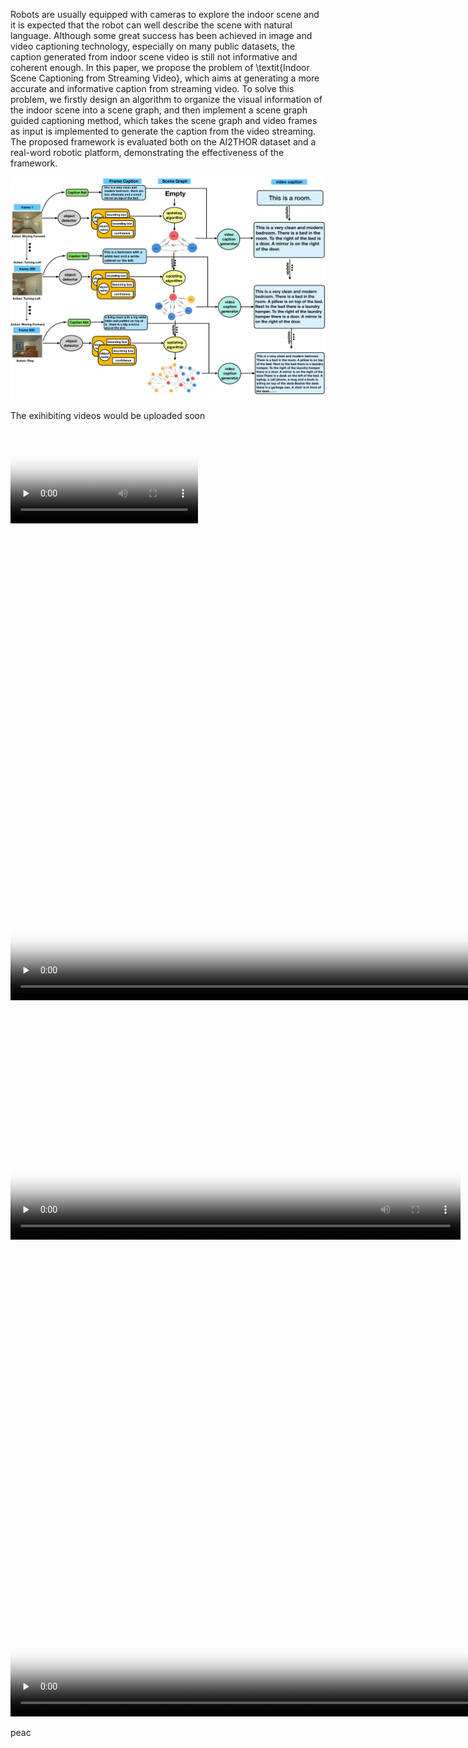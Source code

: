 

Robots are usually equipped with cameras to explore the indoor scene and it is expected that the robot can well describe the scene with natural language. Although some great success has been achieved in image and video captioning technology, especially on many public datasets, the caption generated from indoor scene video is still not informative and coherent enough. In this paper, we propose the problem of \textit{Indoor Scene Captioning from Streaming Video}, which aims at generating a more accurate and informative caption from streaming video. To solve this problem, we firstly design an algorithm to organize the visual information of the indoor scene into a scene graph, and then implement a scene graph guided captioning method, which takes the scene graph and video frames as input is implemented to generate the caption from the video streaming. The proposed framework is evaluated both on the AI2THOR dataset and a real-word robotic platform, demonstrating the effectiveness of the framework.

<img src="framework.png" />

The exihibiting videos would be uploaded soon

<video id="video" controls="controls" preload="none" poster='FP5_p4.png'>
      <source id="mp4" src="FP5_p4.mp4" type="video/mp4">
      <p>Your user agent does not support the HTML5 Video element.</p>
</video>

<video id="video" controls="controls" preload="none" width="1440" height="760" poster='FP206_p4.png'>
      <source id="mp4" src="FP206_p4.mp4" type="video/mp4">
      <p>Your user agent does not support the HTML5 Video element.</p>
</video>

<video id="video" controls="controls" preload="none" width="720" height="380" poster='office_b1_p5.png'>
      <source id="mp4" src="office_b1_p5.mp4" type="video/mp4">
      <p>Your user agent does not support the HTML5 Video element.</p>
</video>

<video id="video" controls="controls" preload="none" width="1440" height="760" poster='s1_b2_p4.png'>
      <source id="mp4" src="s1_b2_p4.mp4" type="video/mp4">
      <p>Your user agent does not support the HTML5 Video element.</p>
</video>

peac

